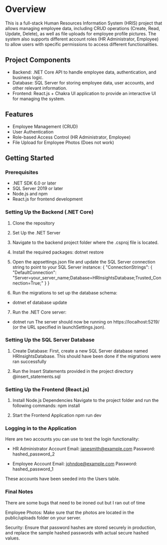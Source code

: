 # Overview
This is a full-stack Human Resources Information System (HRIS) project that allows managing employee data, including CRUD operations (Create, Read, Update, Delete), as well as file uploads for employee profile pictures. The system also supports different account roles (HR Administrator, Employee) to allow users with specific permissions to access different functionalities.

## Project Components
- Backend: .NET Core API to handle employee data, authentication, and business logic.
- Database: SQL Server for storing employee data, user accounts, and other relevant information.
- Frontend: React.js + Chakra UI application to provide an interactive UI for managing the system.

## Features
- Employee Management (CRUD)
- User Authentication
- Role-based Access Control (HR Administrator, Employee)
- File Upload for Employee Photos (Does not work)

## Getting Started

### Prerequisites
- .NET SDK 6.0 or later
- SQL Server 2019 or later
- Node.js and npm
- React.js for frontend development

### Setting Up the Backend (.NET Core)
1. Clone the repository
2. Set Up the .NET Server
3. Navigate to the backend project folder where the .csproj file is located.

4. Install the required packages:
dotnet restore

5. Open the appsettings.json file and update the SQL Server connection string to point to your SQL Server instance:
{
  "ConnectionStrings": {
    "DefaultConnection": "Server=your_server_name;Database=HRInsightsDatabase;Trusted_Connection=True;"
  }
}

6. Run the migrations to set up the database schema:

- dotnet ef database update
7. Run the .NET Core server:
- dotnet run
The server should now be running on https://localhost:5219/ (or the URL specified in launchSettings.json).

### Setting Up the SQL Server Database

1. Create Database: First, create a new SQL Server database named HRInsightsDatabase. This should have been done if the migrations were ran successfully

2. Run the Insert Statements provided in the project directory @insert_statements.sql


### Setting Up the Frontend (React.js)
1. Install Node.js Dependencies
Navigate to the project folder and run the following commands:
npm install


2. Start the Frontend Application
npm run dev

### Logging in to the Application
Here are two accounts you can use to test the login functionality:

- HR Administrator Account
Email: janesmith@example.com
Password: hashed_password_2

- Employee Account
Email: johndoe@example.com
Password: hashed_password_1

These accounts have been seeded into the Users table.

### Final Notes
There are some bugs that need to be ironed out but I ran out of time 

Employee Photos: Make sure that the photos are located in the public/uploads folder on your server.

Security: Ensure that password hashes are stored securely in production, and replace the sample hashed passwords with actual secure hashed values.